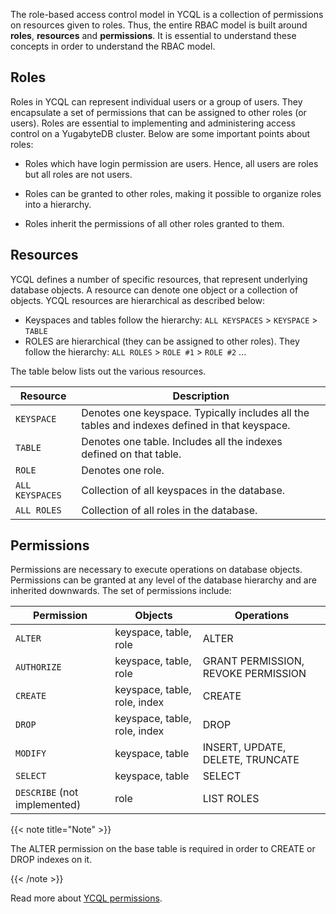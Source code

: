 
The role-based access control model in YCQL is a collection of permissions on resources given to roles. Thus, the entire RBAC model is built around **roles**, **resources** and **permissions**. It is essential to understand these concepts in order to understand the RBAC model.

## Roles

Roles in YCQL can represent individual users or a group of users. They encapsulate a set of permissions that can be assigned to other roles (or users). Roles are essential to implementing and administering access control on a YugabyteDB cluster. Below are some important points about roles:

* Roles which have login permission are users. Hence, all users are roles but all roles are not users.

* Roles can be granted to other roles, making it possible to organize roles into a hierarchy.

* Roles inherit the permissions of all other roles granted to them.

## Resources

YCQL defines a number of specific resources, that represent underlying database objects. A resource can denote one object or a collection of objects. YCQL resources are hierarchical as described below:

* Keyspaces and tables follow the hierarchy: `ALL KEYSPACES` > `KEYSPACE` > `TABLE`
* ROLES are hierarchical (they can be assigned to other roles). They follow the hierarchy: `ALL ROLES` > `ROLE #1` > `ROLE #2` ...

The table below lists out the various resources.

Resource        | Description |
----------------|-------------|
`KEYSPACE`      | Denotes one keyspace. Typically includes all the tables and indexes defined in that keyspace. |
`TABLE`         | Denotes one table. Includes all the indexes defined on that table. |
`ROLE`          | Denotes one role. |
`ALL KEYSPACES` | Collection of all keyspaces in the database. |
`ALL ROLES`     | Collection of all roles in the database. |

## Permissions

Permissions are necessary to execute operations on database objects. Permissions can be granted at any level of the database hierarchy and are inherited downwards. The set of permissions include:

Permission  | Objects                      | Operations                          |
------------|------------------------------|-------------------------------------|
`ALTER`     | keyspace, table, role        | ALTER                               |
`AUTHORIZE` | keyspace, table, role        | GRANT PERMISSION, REVOKE PERMISSION |
`CREATE`    | keyspace, table, role, index | CREATE                              |
`DROP`      | keyspace, table, role, index | DROP                                |
`MODIFY`    | keyspace, table              | INSERT, UPDATE, DELETE, TRUNCATE    |
`SELECT`    | keyspace, table              | SELECT                              |
`DESCRIBE` (not implemented)  | role       | LIST ROLES                          |

{{< note title="Note" >}}

The ALTER permission on the base table is required in order to CREATE or DROP indexes on it.

{{< /note >}}

Read more about [YCQL permissions](../../api/ycql/ddl_grant_permission/#permissions).
